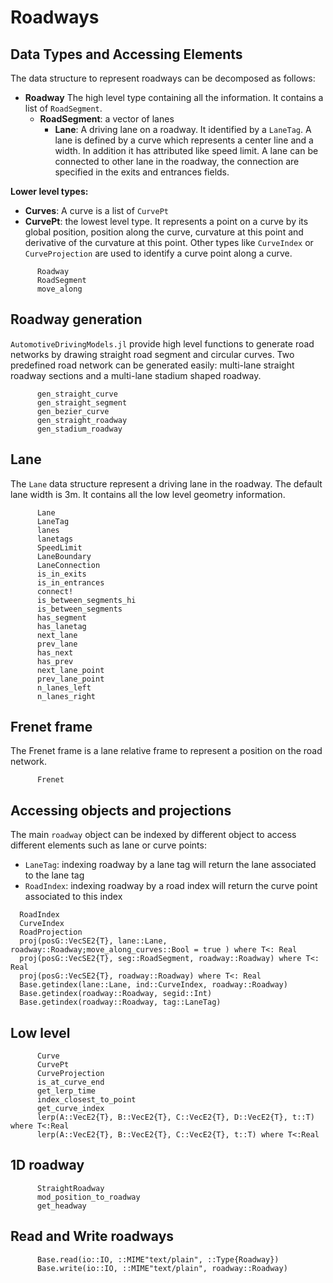 # Roadways

## Data Types and Accessing Elements
The data structure to represent roadways can be decomposed as follows:

- **Roadway** The high level type containing all the information. It contains a list of `RoadSegment`.
  - **RoadSegment**: a vector of lanes
    - **Lane**: A driving lane on a roadway. It identified by a `LaneTag`. A lane is defined by a curve which
represents a center line and a width. In addition it has attributed like speed limit. A lane can be connected to other lane in the roadway, the connection are specified in the exits
and entrances fields.

**Lower level types:**

- **Curves**: A curve is a list of `CurvePt`
- **CurvePt**: the lowest level type. It represents a point on a curve by its global position, position along the curve, curvature at this point and derivative of the curvature at this point. Other types like `CurveIndex` or `CurveProjection` are used to identify a curve point along a curve. 

```@docs
      Roadway
      RoadSegment
      move_along
```

## Roadway generation

`AutomotiveDrivingModels.jl` provide high level functions to generate road networks by drawing straight road segment and circular curves. Two predefined road network can be generated easily: multi-lane straight roadway sections and a multi-lane stadium shaped roadway.

```@docs
      gen_straight_curve
      gen_straight_segment
      gen_bezier_curve
      gen_straight_roadway
      gen_stadium_roadway
```


## Lane

The `Lane` data structure represent a driving lane in the roadway. The default lane width is 3m. It contains all the low level geometry information.

```@docs
      Lane
      LaneTag
      lanes
      lanetags
      SpeedLimit
      LaneBoundary
      LaneConnection
      is_in_exits
      is_in_entrances
      connect!
      is_between_segments_hi
      is_between_segments
      has_segment
      has_lanetag
      next_lane
      prev_lane
      has_next
      has_prev
      next_lane_point
      prev_lane_point
      n_lanes_left
      n_lanes_right
```

## Frenet frame 

The Frenet frame is a lane relative frame to represent a position on the road network.

```@docs
      Frenet
```

## Accessing objects and projections

The main `roadway` object can be indexed by different object to access different elements
such as lane or curve points:
- `LaneTag`: indexing roadway by a lane tag will return the lane associated to the lane tag 
- `RoadIndex`: indexing roadway by a road index will return the curve point associated to this index

```@docs
  RoadIndex
  CurveIndex
  RoadProjection
  proj(posG::VecSE2{T}, lane::Lane, roadway::Roadway;move_along_curves::Bool = true ) where T<: Real
  proj(posG::VecSE2{T}, seg::RoadSegment, roadway::Roadway) where T<: Real
  proj(posG::VecSE2{T}, roadway::Roadway) where T<: Real
  Base.getindex(lane::Lane, ind::CurveIndex, roadway::Roadway)
  Base.getindex(roadway::Roadway, segid::Int)
  Base.getindex(roadway::Roadway, tag::LaneTag)
```

## Low level

```@docs
      Curve
      CurvePt
      CurveProjection
      is_at_curve_end
      get_lerp_time
      index_closest_to_point
      get_curve_index
      lerp(A::VecE2{T}, B::VecE2{T}, C::VecE2{T}, D::VecE2{T}, t::T) where T<:Real
      lerp(A::VecE2{T}, B::VecE2{T}, C::VecE2{T}, t::T) where T<:Real
```

## 1D roadway

```@docs
      StraightRoadway
      mod_position_to_roadway
      get_headway
```

## Read and Write roadways

```@docs
      Base.read(io::IO, ::MIME"text/plain", ::Type{Roadway})
      Base.write(io::IO, ::MIME"text/plain", roadway::Roadway)
```
